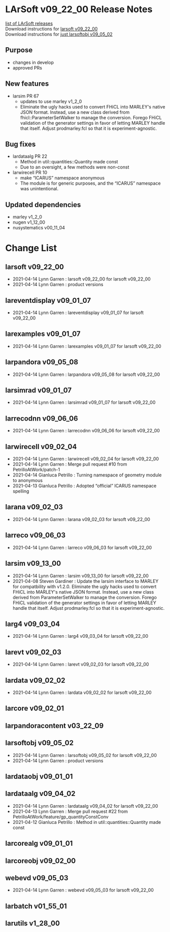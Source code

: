 # LArSoft v09_22_00 Release Notes



[list of LArSoft releases](LArSoft_release_list)  
Download instructions for [larsoft v09_22_00](http://scisoft.fnal.gov/scisoft/bundles/larsoft/v09_22_00/larsoft-v09_22_00.html)  
Download instructions for [just larsoftobj v09_05_02](http://scisoft.fnal.gov/scisoft/bundles/larsoftobj/v09_05_02/larsoftobj-v09_05_02.html)

## Purpose

-   changes in develop
-   approved PRs

## New features

-   larsim PR 67
    -   updates to use marley v1_2_0
    -   Eliminate the ugly hacks used to convert FHiCL into MARLEY's native JSON format. Instead, use a new class derived from fhicl::ParameterSetWalker to manage the conversion. Forego FHiCL validation of the generator settings in favor of letting MARLEY handle that itself. Adjust prodmarley.fcl so that it is experiment-agnostic.

## Bug fixes

-   lardataalg PR 22
    -   Method in util::quantities::Quantity made const
    -   Due to an oversight, a few methods were non-const
-   larwirecell PR 10
    -   make “ICARUS” namespace anonymous
    -   The module is for generic purposes, and the “ICARUS” namespace was unintentional.

## Updated dependencies

-   marley v1_2_0
-   nugen v1_12_00
-   nusystematics v00_11_04

# Change List

## larsoft v09_22_00

-   2021-04-14 Lynn Garren : larsoft v09_22_00 for larsoft v09_22_00
-   2021-04-14 Lynn Garren : product versions

## lareventdisplay v09_01_07

-   2021-04-14 Lynn Garren : lareventdisplay v09_01_07 for larsoft v09_22_00

## larexamples v09_01_07

-   2021-04-14 Lynn Garren : larexamples v09_01_07 for larsoft v09_22_00

## larpandora v09_05_08

-   2021-04-14 Lynn Garren : larpandora v09_05_08 for larsoft v09_22_00

## larsimrad v09_01_07

-   2021-04-14 Lynn Garren : larsimrad v09_01_07 for larsoft v09_22_00

## larrecodnn v09_06_06

-   2021-04-14 Lynn Garren : larrecodnn v09_06_06 for larsoft v09_22_00

## larwirecell v09_02_04

-   2021-04-14 Lynn Garren : larwirecell v09_02_04 for larsoft v09_22_00
-   2021-04-14 Lynn Garren : Merge pull request \#10 from PetrilloAtWork/patch-1
-   2021-04-14 Gianluca Petrillo : Turning namespace of geometry module to anonymous
-   2021-04-13 Gianluca Petrillo : Adopted “official” ICARUS namespace spelling

## larana v09_02_03

-   2021-04-14 Lynn Garren : larana v09_02_03 for larsoft v09_22_00

## larreco v09_06_03

-   2021-04-14 Lynn Garren : larreco v09_06_03 for larsoft v09_22_00

## larsim v09_13_00

-   2021-04-14 Lynn Garren : larsim v09_13_00 for larsoft v09_22_00
-   2021-04-08 Steven Gardiner : Update the larsim interface to MARLEY for compatbility with v1.2.0. Eliminate the ugly hacks used to convert FHiCL into MARLEY's native JSON format. Instead, use a new class derived from ParameterSetWalker to manage the conversion. Forego FHiCL validation of the generator settings in favor of letting MARLEY handle that itself. Adjust prodmarley.fcl so that it is experiment-agnostic.

## larg4 v09_03_04

-   2021-04-14 Lynn Garren : larg4 v09_03_04 for larsoft v09_22_00

## larevt v09_02_03

-   2021-04-14 Lynn Garren : larevt v09_02_03 for larsoft v09_22_00

## lardata v09_02_02

-   2021-04-14 Lynn Garren : lardata v09_02_02 for larsoft v09_22_00

## larcore v09_02_01

## larpandoracontent v03_22_09

## larsoftobj v09_05_02

-   2021-04-14 Lynn Garren : larsoftobj v09_05_02 for larsoft v09_22_00
-   2021-04-14 Lynn Garren : product versions

## lardataobj v09_01_01

## lardataalg v09_04_02

-   2021-04-14 Lynn Garren : lardataalg v09_04_02 for larsoft v09_22_00
-   2021-04-13 Lynn Garren : Merge pull request \#22 from PetrilloAtWork/feature/gp_quantityConstConv
-   2021-04-12 Gianluca Petrillo : Method in util::quantities::Quantity made const

## larcorealg v09_01_01

## larcoreobj v09_02_00

## webevd v09_05_03

-   2021-04-14 Lynn Garren : webevd v09_05_03 for larsoft v09_22_00

## larbatch v01_55_01

## larutils v1_28_00
